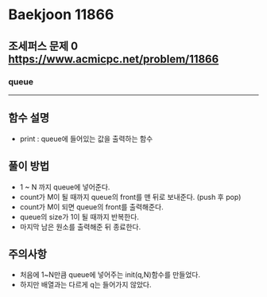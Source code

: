 Baekjoon 11866
=============
조세퍼스 문제 0 <https://www.acmicpc.net/problem/11866>
---------------
### queue
- - -
## 함수 설명
- print : queue에 들어있는 값을 출력하는 함수

## 풀이 방법
- 1 ~ N 까지 queue에 넣어준다.
- count가 M이 될 때까지 queue의 front를 맨 뒤로 보내준다. (push 후 pop)
- count가 M이 되면 queue의 front를 출력해준다.
- queue의 size가 1이 될 때까지 반복한다.
- 마지막 남은 원소를 출력해준 뒤 종료한다.

## 주의사항
- 처음에 1~N만큼 queue에 넣어주는 init(q,N)함수를 만들었다.
- 하지만 배열과는 다르게 q는 들어가지 않았다.
